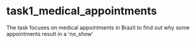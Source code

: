 # task1_medical_appointments
The task focuses on medical appointments in Brazil to find out why some appointments result in a 'no_show'
